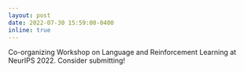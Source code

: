 ```yaml
---
layout: post
date: 2022-07-30 15:59:00-0400
inline: true
---
```


Co-organizing Workshop on Language and Reinforcement Learning at NeurIPS 2022. Consider submitting!